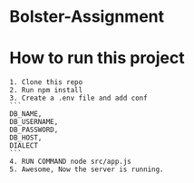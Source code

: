 # Bolster-Assignment

# How to run this project
    1. Clone this repo
    2. Run npm install
    3. Create a .env file and add conf
    ```
    DB_NAME,
    DB_USERNAME,
    DB_PASSWORD,
    DB_HOST,
    DIALECT
    ```
    4. RUN COMMAND node src/app.js
    5. Awesome, Now the server is running.
